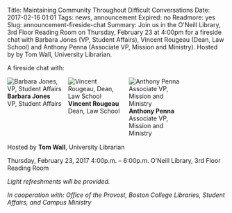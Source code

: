 Title: Maintaining Community Throughout Difficult Conversations
Date: 2017-02-16 01:01 
Tags: news, announcement
Expired: no 
Readmore: yes
Slug: announcement-fireside-chat
Summary: Join us in the O'Neill Library, 3rd Floor Reading Room on Thursday, February 23 at 4:00pm for a fireside chat with Barbara Jones (VP, Student Affairs), Vincent Rougeau (Dean, Law School) and	Anthony Penna (Associate VP, Mission and Ministry). Hosted by by Tom Wall, University Librarian.

A fireside chat with:

<div style="width: 100%; margin: 0 0 15px 0;" >
<div style="width: 25%; display: inline-block; vertical-align: top; margin: 0 10px 0 0;">
<img src="/theme/img/news/2017-02/fireside_01.png" alt="Barbara Jones, VP, Student Affairs" style="display: block;">
<strong>Barbara Jones</strong> <br />
VP, Student Affairs
</div>

<div style="width: 25%; display: inline-block; vertical-align: top; margin: 0 10px 0 0;">
<img src="/theme/img/news/2017-02/fireside_02.png" alt="Vincent Rougeau, Dean, Law School" style="display: block;">
<strong>Vincent Rougeau</strong> <br />
Dean, Law School	
</div>

<div style="width: 25%; display: inline-block; vertical-align: top;">
<img src="/theme/img/news/2017-02/fireside_03.png" alt="Anthony Penna Associate VP, Mission and Ministry" style="display: block;">
<strong>Anthony Penna</strong> <br />
Associate VP, Mission and Ministry
</div>
</div>

Hosted by <strong>Tom Wall</strong>, University Librarian


Thursday, February 23, 2017
4:00p.m. – 6:00p.m.
O’Neill Library, 3rd Floor Reading Room

<em>Light refreshments will be provided.</em>

<em>In cooperation with: Office of the Provost, Boston College Libraries, Student Affairs, and Campus Ministry</em>


<!-- USEFUL CUT AND PASTE STUFF.

<img src="/theme/img/news/201X-XX/XXXX.png" alt="words" class="float_left">

<img src="/theme/img/news/201X-XX/XXXX.png" alt="words" class="float_right">

<a href="#" target="_blank">

-->

